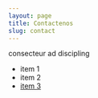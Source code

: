 ```yaml
---
layout: page
title: Contactenos
slug: contact
---
```

consecteur ad discipling

- item 1
- item 2
- [item 3](#)
